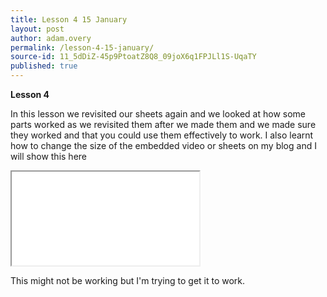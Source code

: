 ```yaml
---
title: Lesson 4 15 January
layout: post
author: adam.overy
permalink: /lesson-4-15-january/
source-id: 11_5dDiZ-45p9PtoatZ8Q8_09joX6q1FPJLl1S-UqaTY
published: true
---
```

**Lesson 4**

In this lesson we revisited our sheets again and we looked at how some parts worked as we revisited them after we made them and we made sure they worked and that you could use them effectively to work. I also learnt how to change the size of the embedded video or sheets on my blog and I will show this here 

<iframe length:15 width:270 src="[https://docs.google.com/spreadsheets/d/e/2PACX-1vQMZjihEjLqkNBmK3HR90Q3tomKq1rbTx983c-eLiJq9JI_-S_OWsjRAhsFw9MoAU2pcQQAAIfzBbd-/pubhtml?widget=true&amp;headers=false](https://docs.google.com/spreadsheets/d/e/2PACX-1vQMZjihEjLqkNBmK3HR90Q3tomKq1rbTx983c-eLiJq9JI_-S_OWsjRAhsFw9MoAU2pcQQAAIfzBbd-/pubhtml?widget=true&amp;headers=false)"></iframe>

This might not be working but I'm trying to get it to work.

